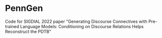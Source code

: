 # PennGen
Code for SIGDIAL 2022 paper "Generating Discourse Connectives with Pre-trained Language Models: Conditioning on Discourse Relations Helps Reconstruct the PDTB"
